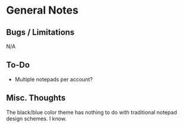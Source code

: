 General Notes
===


Bugs / Limitations
---
N/A

To-Do
---
* Multiple notepads per account?


Misc. Thoughts
---
The black/blue color theme has nothing to do with traditional notepad design schemes. I know.

